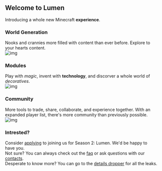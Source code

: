 ## Welcome to Lumen
Introducing a whole new Minecraft **experience**.

### World Generation

Nooks and crannies more filled with content than ever before. Explore to your hearts content.
<br>
![img](img1)

### Modules

Play with *magic*, invent with **technology**, and discorver a whole world of *decoratives*.
<br>
![img](img2)

### Community

More tools to trade, share, collaborate, and experience together. With an expanded player list, there's more community than previously possible.
<br>
![img](img3)

### Intrested?

Consider [applying](apply) to joining us for Season 2: Lumen. We'd be happy to have you.  
Not sure? You can always check out the [faq](faq) or ask questions with our [contacts](contact).  
Desperate to know more? You can go to the [details dropper](inf) for all the leaks.
